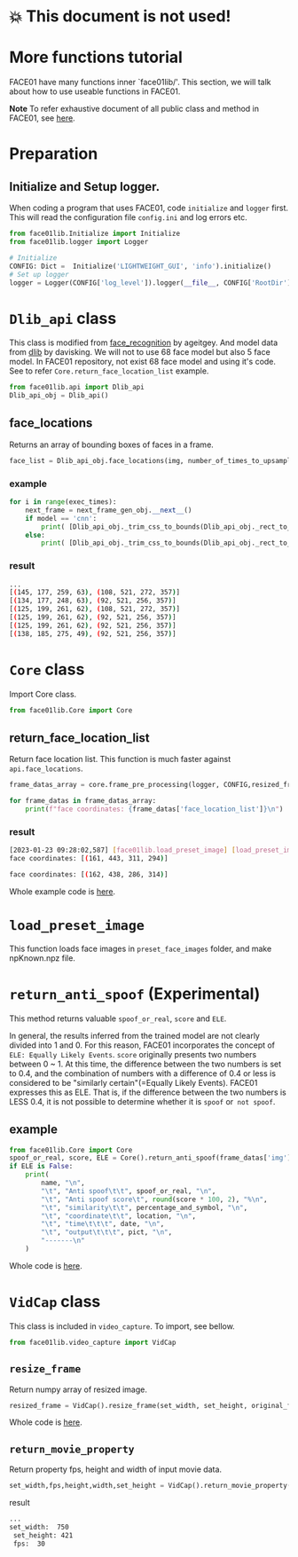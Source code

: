 # 💥 This document is not used!

# More functions tutorial
FACE01 have many functions inner `face01lib/'.
This section, we will talk about how to use useable functions in FACE01.

**Note**
To refer exhaustive document of all public class and method in FACE01, see [here](https://ykesamaru.github.io/FACE01_SAMPLE/index.html).

# Preparation
## Initialize and Setup logger.
When coding a program that uses FACE01, code `initialize` and `logger` first.
This will read the configuration file `config.ini` and log errors etc.
```python
from face01lib.Initialize import Initialize
from face01lib.logger import Logger

# Initialize
CONFIG: Dict =  Initialize('LIGHTWEIGHT_GUI', 'info').initialize()
# Set up logger
logger = Logger(CONFIG['log_level']).logger(__file__, CONFIG['RootDir'])
```

# `Dlib_api` class
This class is modified from [face_recognition](https://github.com/ageitgey/face_recognition) by ageitgey. And model data from [dlib](https://github.com/davisking/dlib) by davisking. We will not to use 68 face model but also 5 face model. In FACE01 repository, not exist 68 face model and using it's code.
See to refer `Core.return_face_location_list` example.
```python
from face01lib.api import Dlib_api
Dlib_api_obj = Dlib_api()
```
## face_locations
Returns an array of bounding boxes of faces in a frame.
```python
face_list = Dlib_api_obj.face_locations(img, number_of_times_to_upsample, model)
```
### example
```python
for i in range(exec_times):
    next_frame = next_frame_gen_obj.__next__()
    if model == 'cnn':
        print( [Dlib_api_obj._trim_css_to_bounds(Dlib_api_obj._rect_to_css(face.rect), next_frame.shape) for face in Dlib_api_obj._raw_face_locations(next_frame, number_of_times_to_upsample, model)])
    else:
        print( [Dlib_api_obj._trim_css_to_bounds(Dlib_api_obj._rect_to_css(face), next_frame.shape) for face in Dlib_api_obj._raw_face_locations(next_frame, number_of_times_to_upsample, model)])
```
### result
```bash
...
[(145, 177, 259, 63), (108, 521, 272, 357)]
[(134, 177, 248, 63), (92, 521, 256, 357)]
[(125, 199, 261, 62), (108, 521, 272, 357)]
[(125, 199, 261, 62), (92, 521, 256, 357)]
[(125, 199, 261, 62), (92, 521, 256, 357)]
[(138, 185, 275, 49), (92, 521, 256, 357)]
```

# `Core` class
Import Core class.
```python
from face01lib.Core import Core
```
## return_face_location_list
Return face location list. This function is much faster against `api.face_locations`.
```python
frame_datas_array = core.frame_pre_processing(logger, CONFIG,resized_frame)

for frame_datas in frame_datas_array:
    print(f"face coordinates: {frame_datas['face_location_list']}\n")
```
### result
```bash
[2023-01-23 09:28:02,587] [face01lib.load_preset_image] [load_preset_image.py] [INFO] Loading npKnown.npz
face coordinates: [(161, 443, 311, 294)]

face coordinates: [(162, 438, 286, 314)]
```
Whole example code is [here](../../example/face_coordinates.py).

# `load_preset_image`
This function loads face images in `preset_face_images` folder, and make npKnown.npz file.


# `return_anti_spoof` (Experimental)
This method returns valuable `spoof_or_real`, `score` and `ELE`.

In general, the results inferred from the trained model are not clearly divided into 1 and 0. For this reason, FACE01 incorporates the concept of `ELE: Equally Likely Events`. `score` originally presents two numbers between 0 ~ 1. At this time, the difference between the two numbers is set to 0.4, and the combination of numbers with a difference of 0.4 or less is considered to be "similarly certain"(=Equally Likely Events). FACE01 expresses this as ELE. That is, if the difference between the two numbers is LESS 0.4, it is not possible to determine whether it is `spoof` or` not spoof`.
## example
```python
from face01lib.Core import Core
spoof_or_real, score, ELE = Core().return_anti_spoof(frame_datas['img'], person_data["location"])
if ELE is False:
    print(
        name, "\n",
        "\t", "Anti spoof\t\t", spoof_or_real, "\n",
        "\t", "Anti spoof score\t", round(score * 100, 2), "%\n",
        "\t", "similarity\t\t", percentage_and_symbol, "\n",
        "\t", "coordinate\t\t", location, "\n",
        "\t", "time\t\t\t", date, "\n",
        "\t", "output\t\t\t", pict, "\n",
        "-------\n"
    )
```
Whole code is [here](../CALL_FACE01.py).

# `VidCap` class
This class is included in `video_capture`.
To import, see bellow.
```python
from face01lib.video_capture import VidCap
```

## `resize_frame`
Return numpy array of resized image.
```python
resized_frame = VidCap().resize_frame(set_width, set_height, original_frame)
```
Whole code is [here](../../example/resize_frame.py).

## `return_movie_property`
Return property fps, height and width of input movie data.
```python
set_width,fps,height,width,set_height = VidCap().return_movie_property(set_width, vcap)
```
result
```bash
...
set_width:  750
 set_height: 421
 fps:  30
```